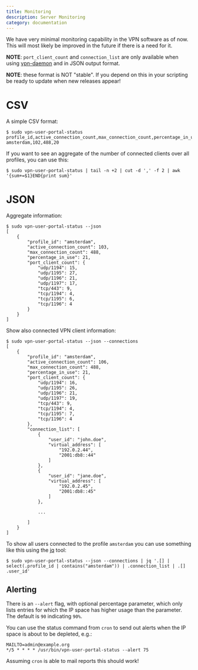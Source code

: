 ```yaml
---
title: Monitoring
description: Server Monitoring
category: documentation
---
```


We have very minimal monitoring capability in the VPN software as of now. This 
will most likely be improved in the future if there is a need for it.

**NOTE**: `port_client_count` and `connection_list` are only available when 
using [vpn-daemon](VPN_DAEMON.md) and in JSON output format.

**NOTE**: these format is NOT "stable". If you depend on this in your scripting
be ready to update when new releases appear!

# CSV

A simple CSV format:

    $ sudo vpn-user-portal-status 
    profile_id,active_connection_count,max_connection_count,percentage_in_use
    amsterdam,102,488,20

If you want to see an aggregate of the number of connected clients over all 
profiles, you can use this:

    $ sudo vpn-user-portal-status | tail -n +2 | cut -d ',' -f 2 | awk '{sum+=$1}END{print sum}'

# JSON

Aggregate information:

    $ sudo vpn-user-portal-status --json
    [
        {
            "profile_id": "amsterdam",
            "active_connection_count": 103,
            "max_connection_count": 488,
            "percentage_in_use": 21,
            "port_client_count": {
                "udp/1194": 15,
                "udp/1195": 27,
                "udp/1196": 21,
                "udp/1197": 17,
                "tcp/443": 9,
                "tcp/1194": 4,
                "tcp/1195": 6,
                "tcp/1196": 4
            }
        }
    ]

Show also connected VPN client information:

    $ sudo vpn-user-portal-status --json --connections
    [
        {
            "profile_id": "amsterdam",
            "active_connection_count": 106,
            "max_connection_count": 488,
            "percentage_in_use": 21,
            "port_client_count": {
                "udp/1194": 16,
                "udp/1195": 26,
                "udp/1196": 21,
                "udp/1197": 19,
                "tcp/443": 9,
                "tcp/1194": 4,
                "tcp/1195": 7,
                "tcp/1196": 4
            },
            "connection_list": [
                {
                    "user_id": "john.doe",
                    "virtual_address": [
                        "192.0.2.44",
                        "2001:db8::44"
                    ]
                },
                {
                    "user_id": "jane.doe",
                    "virtual_address": [
                        "192.0.2.45",
                        "2001:db8::45"
                    ]
                },

                ...

            ]
        }
    ]
    
To show all users connected to the profile `amsterdam` you can use something
like this using the [jq](https://stedolan.github.io/jq/) tool:

    $ sudo vpn-user-portal-status --json --connections | jq '.[] | select(.profile_id | contains("amsterdam")) | .connection_list | .[] .user_id'

## Alerting

There is an `--alert` flag, with optional percentage parameter, which only
lists entries for which the IP space has higher usage than the parameter. The 
default is `90` indicating `90%`. 

You can use the status command from `cron` to send out alerts when the IP space 
is about to be depleted, e.g.:

    MAILTO=admin@example.org
    */5 * * * * /usr/bin/vpn-user-portal-status --alert 75

Assuming `cron` is able to mail reports this should work!
